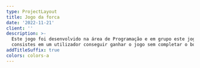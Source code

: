 ```yaml
---
type: ProjectLayout
title: Jogo da forca
date: '2022-11-21'
client: ''
description: >-
  Este jogo foi desenvolvido na área de Programação e em grupo este jogo
  consistes em um utilizador conseguir ganhar o jogo sem completar o boneco  
addTitleSuffix: true
colors: colors-a
---
```

